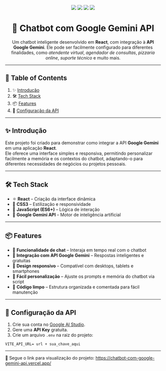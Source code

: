 <!-- Badges -->
<p align="center">
  <img src="https://img.shields.io/badge/React-18.0.0-blue?style=for-the-badge&logo=react" />
  <img src="https://img.shields.io/badge/JavaScript-ES6+-yellow?style=for-the-badge&logo=javascript" />
  <img src="https://img.shields.io/badge/CSS3-1572B6?style=for-the-badge&logo=css3&logoColor=white" />
  <img src="https://img.shields.io/badge/Google_Gemini_API-Free-green?style=for-the-badge&logo=google" />
</p>

<h1 align="center">🤖 Chatbot com Google Gemini API</h1>

<p align="center">
Um chatbot inteligente desenvolvido em <strong>React</strong>, com integração à <strong>API Google Gemini</strong>. 
Ele pode ser facilmente configurado para diferentes finalidades, como <em>atendente virtual</em>, <em>agendador de consultas</em>, 
<em>pizzaria online</em>, <em>suporte técnico</em> e muito mais.
</p>

---

## 📑 Table of Contents
1. ✨ [Introdução](#-introdução)
2. 🛠 [Tech Stack](#-tech-stack)
3. 📦 [Features](#-features)
4. 🔑 [Configuração da API](#-configuração-da-api)

---

## ✨ Introdução
Este projeto foi criado para demonstrar como integrar a API **Google Gemini** em uma aplicação **React**.  
Ele oferece uma interface simples e responsiva, permitindo personalizar facilmente a memória e os contextos do chatbot, 
adaptando-o para diferentes necessidades de negócios ou projetos pessoais.

---

## 🛠 Tech Stack
- ⚛ **React** – Criação da interface dinâmica  
- 🎨 **CSS3** – Estilização e responsividade  
- 📜 **JavaScript (ES6+)** – Lógica de interação  
- 🔗 **Google Gemini API** – Motor de inteligência artificial  

---

## 📦 Features
- 💬 **Funcionalidade de chat** – Interaja em tempo real com o chatbot  
- 🔑 **Integração com API Google Gemini** – Respostas inteligentes e gratuitas  
- 📱 **Design responsivo** – Compatível com desktops, tablets e smartphones  
- 🧩 **Fácil personalização** – Ajuste os prompts e memória do chatbot via script  
- 📝 **Código limpo** – Estrutura organizada e comentada para fácil manutenção  

---

## 🔑 Configuração da API
1. Crie sua conta no [Google AI Studio](https://aistudio.google.com).  
2. Gere uma **API Key** gratuita.  
3. Crie um arquivo `.env` na raiz do projeto:  

```env
VITE_API_URL= url + sua_chave_aqui
```

---

🚀 Segue o link para visualização do projeto: https://chatbot-com-google-gemini-api.vercel.app/
